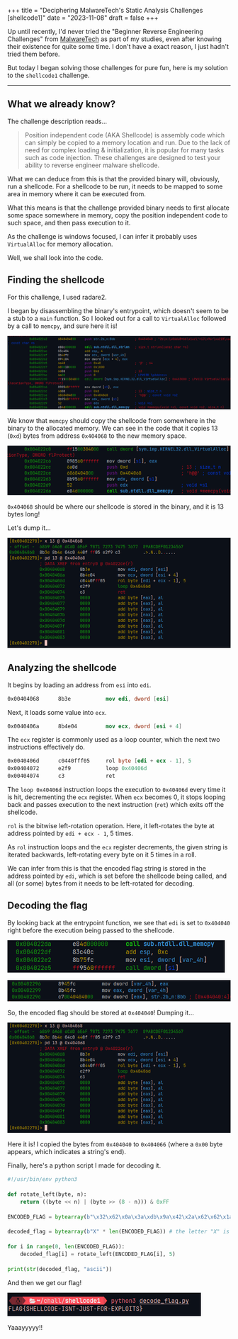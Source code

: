 +++
title = "Deciphering MalwareTech's Static Analysis Challenges [shellcode1]"
date = "2023-11-08"
draft = false
+++

Up until recently, I'd never tried the "Beginner Reverse Engineering Challenges" from [MalwareTech](https://malwaretech.com) as part of my studies, even after knowing their existence for quite some time. I don't have a exact reason, I just hadn't tried them before.

But today I began solving those challenges for pure fun, here is my solution to the `shellcode1` challenge.
<!--more--->
---

## What we already know?

The challenge description reads...

> Position independent code (AKA Shellcode) is assembly code which can simply be copied to a memory location and run. Due to the lack of need for complex loading & initialization, it is popular for many tasks such as code injection. These challenges are designed to test your ability to reverse engineer malware shellcode.

What we can deduce from this is that the provided binary will, obviously, run a shellcode. For a shellcode to be run, it needs to be mapped to some area in memory where it can be executed from.

What this means is that the challenge provided binary needs to first allocate some space somewhere in memory, copy the position independent code to such space, and then pass execution to it.

As the challenge is windows focused, I can infer it probably uses `VirtualAlloc` for memory allocation.

Well, we shall look into the code.

## Finding the shellcode 

For this challenge, I used radare2.

I began by disassembling the binary's entrypoint, which doesn't seem to be a stub to a `main` function. So I looked out for a call to `VirtualAlloc` followed by a call to `memcpy`, and sure here it is!

![](radare_print0.png)

We know that `memcpy` should copy the shellcode from somewhere in the binary to the allocated memory. We can see in the code that it copies 13 (`0xd`) bytes from address `0x404068` to the new memory space.

![](radare_print1.png)

`0x404068` should be where our shellcode is stored in the binary, and it is 13 bytes long!

Let's dump it...

![](radare_dumping_shellcode.png)

## Analyzing the shellcode

It begins by loading an address from `esi` into `edi`.

```nasm
0x00404068      8b3e           mov edi, dword [esi]
```

Next, it loads some value into `ecx`.

```nasm
0x0040406a      8b4e04         mov ecx, dword [esi + 4]
```

The `ecx` register is commonly used as a loop counter, which the next two instructions effectively do.

```nasm
0x0040406d      c0440fff05     rol byte [edi + ecx - 1], 5
0x00404072      e2f9           loop 0x40406d
0x00404074      c3             ret
```

The `loop 0x40406d` instruction loops the execution to `0x40406d` every time it is hit, decrementing the `ecx` register. When `ecx` becomes 0, it stops looping back and passes execution to the next instruction (`ret`) which exits off the shellcode.

`rol` is the bitwise left-rotation operation. Here, it left-rotates the byte at address pointed by `edi + ecx - 1`, 5 times.

As `rol` instruction loops and the `ecx` register decrements, the given string is iterated backwards, left-rotating every byte on it 5 times in a roll.

We can infer from this is that the encoded flag string is stored in the address pointed by `edi`, which is set before the shellcode being called, and all (or some) bytes from it needs to be left-rotated for decoding.

## Decoding the flag

By looking back at the entrypoint function, we see that `edi` is set to `0x404040` right before the execution being passed to the shellcode.

![](radare_404040_part1.png)

![](radare_404040_part2.png)

So, the encoded flag should be stored at `0x404040`! Dumping it...

![](radare_dumping_shellcode.png)

Here it is! I copied the bytes from `0x404040` to `0x404066` (where a `0x00` byte appears, which indicates a string's end).

Finally, here's a python script I made for decoding it.

```python
#!/usr/bin/env python3

def rotate_left(byte, n):
    return ((byte << n) | (byte >> (8 - n))) & 0xFF

ENCODED_FLAG = bytearray(b"\x32\x62\x0a\x3a\xdb\x9a\x42\x2a\x62\x62\x1a\x7a\x22\x2a\x69\x4a\x9a\x72\xa2\x69\x52\xaa\x9a\xa2\x69\x32\x7a\x92\x69\x2a\xc2\x82\x62\x7a\x4a\xa2\x9a\xeb\x00")

decoded_flag = bytearray(b"X" * len(ENCODED_FLAG)) # the letter "X" is a placeholder

for i in range(0, len(ENCODED_FLAG)):
    decoded_flag[i] = rotate_left(ENCODED_FLAG[i], 5)

print(str(decoded_flag, "ascii"))
```

And then we get our flag!

![](decoded_flag.png)

Yaaayyyyy!!
